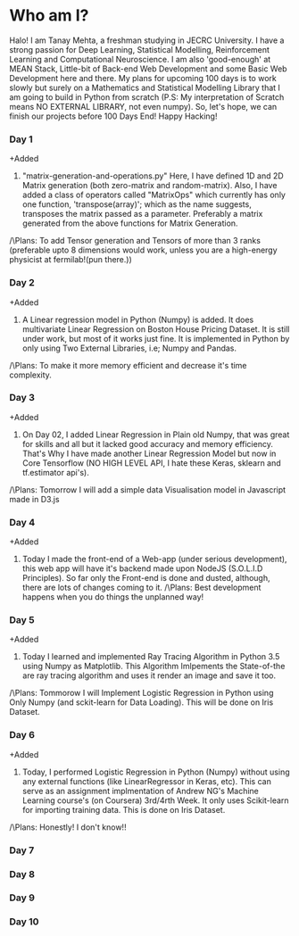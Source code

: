 # Who am I?
Halo! I am Tanay Mehta, a freshman studying in JECRC University. I have a strong passion for Deep Learning, Statistical Modelling, Reinforcement Learning and Computational Neuroscience. I am also 'good-enough' at MEAN Stack, Little-bit of Back-end Web Development and some Basic Web Development here and there. My plans for upcoming 100 days is to work slowly but surely on a Mathematics and Statistical Modelling Library that I am going to build in Python from scratch (P.S: My interpretation of Scratch means NO EXTERNAL LIBRARY, not even numpy).
So, let's hope, we can finish our projects before 100 Days End!
Happy Hacking!

### Day 1

+Added
1. "matrix-generation-and-operations.py"
Here, I have defined 1D and 2D Matrix generation (both zero-matrix and random-matrix).
Also, I have added a class of operators called "MatrixOps" which currently has only one function, 'transpose(array)'; which as the name suggests, transposes the matrix passed as a parameter. Preferably a matrix generated from the above functions for Matrix Generation.

/\Plans: To add Tensor generation and Tensors of more than 3 ranks (preferable upto 8 dimensions would work, unless you are a high-energy physicist at fermilab!(pun there.))

### Day 2
+Added
1. A Linear regression model in Python (Numpy) is added. It does multivariate Linear Regression on Boston House Pricing Dataset. It is still under work, but most of it works just fine. It is implemented in Python by only using Two External Libraries, i.e; Numpy and Pandas.

/\Plans: To make it more memory efficient and decrease it's time complexity.

### Day 3
+Added
1. On Day 02, I added Linear Regression in Plain old Numpy, that was great for skills and all but it lacked good accuracy and memory efficiency. That's Why I have made another Linear Regression Model but now in Core Tensorflow (NO HIGH LEVEL API, I hate these Keras, sklearn and tf.estimator api's).

/\Plans: Tomorrow I will add a simple data Visualisation model in Javascript made in D3.js

### Day 4
+Added
1. Today I made the front-end of a Web-app (under serious development), this web app will have it's backend made upon NodeJS (S.O.L.I.D Principles). So far only the Front-end is done and dusted, although, there are lots of changes coming to it.
/\Plans: Best development happens when you do things the unplanned way!

### Day 5
+Added
1. Today I learned and implemented Ray Tracing Algorithm in Python 3.5 using Numpy as Matplotlib. This Algorithm Imlpements the State-of-the are ray tracing algorithm and uses it render an image and save it too.

/\Plans: Tommorow I will Implement Logistic Regression in Python using Only Numpy (and sckit-learn for Data Loading). This will be done on Iris Dataset. 

### Day 6
+Added
1. Today, I performed Logistic Regression in Python (Numpy) without using any external functions (like LinearRegressor in Keras, etc). This can serve as an assignment implmentation of Andrew NG's Machine Learning course's (on Coursera) 3rd/4rth Week. It only uses Scikit-learn for importing training data. This is done on Iris Dataset.

/\Plans: Honestly! I don't know!!


### Day 7



### Day 8



### Day 9



### Day 10
